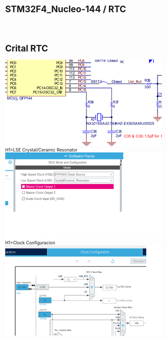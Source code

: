 # STM32F4_Nucleo-144 / RTC
<BR>
<BR>
<H1>Crital RTC</H1>
<img src="xtal rtc.png">
H1>LSE Crystal/Ceramic Resonator</H1>
<img src="xtal rtc 1.png">
H1>Clock Configuracion</H1>
<img src="xtal rtc 2.png">